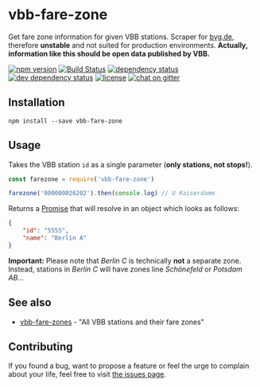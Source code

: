 # vbb-fare-zone

Get fare zone information for given VBB stations. Scraper for [bvg.de](https://www.bvg.de), therefore **unstable** and not suited for production environments. **Actually, information like this should be open data published by VBB.**

[![npm version](https://img.shields.io/npm/v/vbb-fare-zone.svg)](https://www.npmjs.com/package/vbb-fare-zone)
[![Build Status](https://travis-ci.org/juliuste/vbb-fare-zone.svg?branch=master)](https://travis-ci.org/juliuste/vbb-fare-zone)
[![dependency status](https://img.shields.io/david/juliuste/vbb-fare-zone.svg)](https://david-dm.org/juliuste/vbb-fare-zone)
[![dev dependency status](https://img.shields.io/david/dev/juliuste/vbb-fare-zone.svg)](https://david-dm.org/juliuste/vbb-fare-zone#info=devDependencies)
[![license](https://img.shields.io/github/license/juliuste/vbb-fare-zone.svg?style=flat)](LICENSE)
[![chat on gitter](https://badges.gitter.im/juliuste.svg)](https://gitter.im/juliuste)

## Installation

```shell
npm install --save vbb-fare-zone
```

## Usage

Takes the VBB station `id` as a single parameter (**only stations, not stops!**).

```js
const farezone = require('vbb-fare-zone')

farezone('900000026202').then(console.log) // U Kaiserdamm
```

Returns a [Promise](https://developer.mozilla.org/en-US/docs/Web/JavaScript/Reference/Global_Objects/promise) that will resolve in an object which looks as follows:

```json
{
    "id": "5555",
    "name": "Berlin A"
}
```

**Important:** Please note that *Berlin C* is technically **not** a separate zone. Instead, stations in *Berlin C* will have zones line *Schönefeld* or *Potsdam AB*…

## See also

- [vbb-fare-zones](https://github.com/derhuerst/vbb-fare-zones) - "All VBB stations and their fare zones"

## Contributing

If you found a bug, want to propose a feature or feel the urge to complain about your life, feel free to visit [the issues page](https://github.com/juliuste/vbb-fare-zone/issues).
